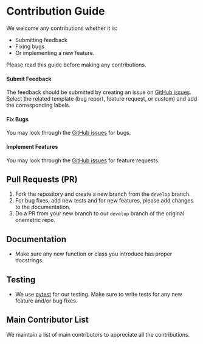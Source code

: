 # Contribution Guide

We welcome any contributions whether it is:

- Submitting feedback
- Fixing bugs
- Or implementing a new feature.

Please read this guide before making any contributions.

#### Submit Feedback
The feedback should be submitted by creating an issue on [GitHub issues](1).
Select the related template (bug report, feature request, or custom) and add the corresponding labels.

#### Fix Bugs
You may look through the [GitHub issues](1) for bugs.

#### Implement Features
You may look through the [GitHub issues](1) for feature requests.

## Pull Requests (PR)
1. Fork the repository and create a new branch from the `develop` branch.
2. For bug fixes, add new tests and for new features, please add changes to the documentation.
3. Do a PR from your new branch to our `develop` branch of the original onemetric repo.

## Documentation
- Make sure any new function or class you introduce has proper docstrings.

## Testing
- We use [pytest](2) for our testing. Make sure to write tests for any new feature and/or bug fixes.

## Main Contributor List
We maintain a list of main contributors to appreciate all the contributions.

[1]: https://github.com/SkalskiP/onemetric/issues
[2]: https://docs.pytest.org/en/latest/